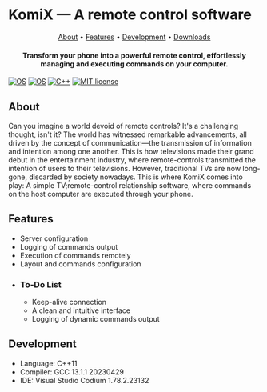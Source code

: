 # **KomiX — A remote control software**
<p align="center">
  <a href="#about">About</a> •
  <a href="#features">Features</a> •
  <a href="#development">Development</a> •
  <a href="https://github.com/Vocelia/KomiX/releases/latest">Downloads</a>
</p>
<h4 align="center"><b>Transform your phone into a powerful remote control, effortlessly managing and executing commands on your computer.</b></h4>

[![OS](https://img.shields.io/badge/Linux-FCC624?style=for-the-badge&logo=linux&logoColor=black)](https://github.com/torvalds/linux) [![OS](https://img.shields.io/badge/Windows-0078D6?style=for-the-badge&logo=windows&logoColor=white)](https://www.microsoft.com/en-us/software-download) [![C++](https://img.shields.io/badge/C++-00599C?style=for-the-badge&labelColor=01427d&logoColor=6295cb&logo=cplusplus)](https://en.wikipedia.org/wiki/C%2B%2B) [![MIT license](https://img.shields.io/badge/License-MIT-blue.svg)](https://lbesson.mit-license.org/)

## **About**
Can you imagine a world devoid of remote controls? It's a challenging thought, isn't it? The world has witnessed remarkable advancements, all driven by the concept of communication—the transmission of information and intention among one another. This is how televisions made their grand debut in the entertainment industry, where remote-controls transmitted the intention of users to their televisions. However, traditional TVs are now long-gone, discarded by society nowadays. This is where KomiX comes into play: A simple TV;remote-control relationship software, where commands on the host computer are executed through your phone.

## **Features**
- Server configuration
- Logging of commands output
- Execution of commands remotely
- Layout and commands configuration
- ### **To-Do List**
	- Keep-alive connection 
	- A clean and intuitive interface
	- Logging of dynamic commands output

## **Development**
- Language: C++11
- Compiler: GCC 13.1.1 20230429
- IDE: Visual Studio Codium 1.78.2.23132

